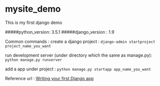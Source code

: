 # mysite_demo
This is my first django demo 

#####python_version: 3.5.1
#####django_version : 1.9

Common commands : 
create a django project : `django-admin startproject project_name_you_want`

run development server (under directory which the same as manage.py): `python manage.py runserver`

add a app under project : `python manage.py startapp app_name_you_want`

Reference url : [Writing your first Django app](https://docs.djangoproject.com/en/1.9/intro/tutorial01/)
